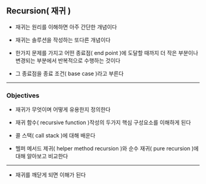 ## Recursion( 재귀 )

- 재귀는 원리를 이해하면 아주 간단한 개념이다


- 재귀는 솔루션을 작성하는 또다른 개념이다


- 한가지 문제를 가지고 어떤 종료점( end point )에 도달할 때까지 더 작은 부분이나 변경되는 부분에서 반복적으로 수행하는 것이다


- 그 종료점을 종료 조건( base case )라고 부른다

---

### Objectives

- 재귀가 무엇이며 어떻게 유용한지 정의한다


- 재귀 함수( recursive function )작성의 두가지 핵심 구성요소를 이해하게 된다


- 콜 스택( call stack )에 대해 배운다


- 헬퍼 메서드 제귀( helper method recursion )와 순수 재귀( pure recursion )에 대해 알아보고 비교한다

---

- 재귀를 깨닫게 되면 이해가 된다